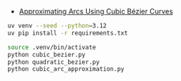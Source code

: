 
- [Approximating Arcs Using Cubic Bézier Curves](https://ecridge.com/bezier.pdf)

```sh
uv venv --seed --python=3.12
uv pip install -r requirements.txt

source .venv/bin/activate
python cubic_bezier.py
python quadratic_bezier.py
python cubic_arc_approximation.py
```